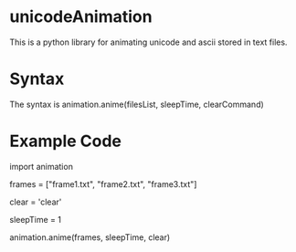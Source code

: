 # unicodeAnimation
This is a python library for animating unicode and ascii stored in text files. 

# Syntax
The syntax is animation.anime(filesList, sleepTime, clearCommand)

# Example Code

import animation

frames = ["frame1.txt", "frame2.txt", "frame3.txt"]

clear = 'clear'

sleepTime = 1

animation.anime(frames, sleepTime, clear)

